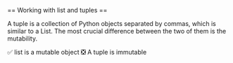 == Working with list and tuples ==

A tuple is a collection of Python objects separated by commas, which is similar to a List. The most crucial difference between the two of them is the mutability. 


:white_check_mark: list is a mutable object
:negative_squared_cross_mark: A tuple is immutable


